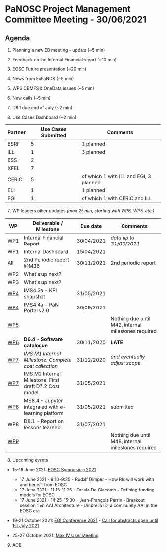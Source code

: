 PaNOSC Project Management Committee Meeting - 30/06/2021 
=========================================================

Agenda
------	

1. Planning a new EB meeting - update (~5 min)

3. Feedback on the Internal Financial report (~10 min)

2. EOSC Future presentation (~20 min)

3. News from ExPaNDS (~5 min)

4. WP6 CBMFS & OneData issues (~5 min)

5. New calls (~5 min)

6. D8.1 due end of July (~2 min)

6. Use Cases Dashboard (~2 min)

| Partner | Use Cases Submitted | Comments |
| ------- | ------------------- | -------- |
| ESRF  |  5  | 2 planned   |
| ILL   |  1  | 3 planned  | of which 1 w CERIC and EGI)
| ESS   |  2  |   |
| XFEL  |  7  |   |
| CERIC |  5  | of which 1 with ILL and EGI, 3 planned |
| ELI   |  1  | 1 planned  |
| EGI   |  1  | of which 1 with CERIC and ILL | 

7. WP leaders other updates *(max 25 min, starting with WP6, WP5, etc.)*

| WP | Deliverable / Milestone | Due date | Comments |
| -- | --------- | -------- | -------- |
| WP1 | Internal Financial Report | 30/04/2021| *data up to 31/03/2021* |
| WP1 | Internal Dashboard | 15/04/2021|  |
| All | 2nd Periodic report @M36 | 30/11/2021 | 2nd periodic report |
| WP2 | What's up next? | |  |
| WP3 | What's up next? | |  |
| [WP4](https://github.com/panosc-eu/panosc/wiki/Work-Packages-dashboards#wp4--data-analysis-services) | IMS4.3a - KPI snapshot | 31/05/2021 | |
| [WP4](https://github.com/panosc-eu/panosc/wiki/Work-Packages-dashboards#wp4--data-analysis-services) | IMS4.4a - PaN Portal v2.0 | 30/09/2021 | |
| [WP5](https://github.com/panosc-eu/panosc/wiki/Work-Packages-dashboards#wp5--virtual-neutron-and-x-ray-laboratory-vinyl) | | | Nothing due until M42, internal milestones required |
| [WP6](https://github.com/panosc-eu/panosc/wiki/Work-Packages-dashboards#wp6--eosc-integration) | **D6.4 - Software catalogue** | 30/11/2020 | **LATE** |
| [WP7](https://github.com/panosc-eu/panosc/wiki/Work-Packages-dashboards#wp7--sustainability) | *IMS M1 Internal Milestone: Complete cost collection* | 31/12/2020 | *and eventually adjust scope* |
| [WP7](https://github.com/panosc-eu/panosc/wiki/Work-Packages-dashboards#wp7--sustainability)  | IMS M2 Internal Milestone: First draft D7.2 Cost model |31/05/2021 |  |
| [WP8](https://github.com/panosc-eu/panosc/wiki/Work-Packages-dashboards#wp8--staff-and-user-training) | MS8.4 - Jupyter integrated with e-learning platform | 31/05/2021 | submitted  |
| WP8 | D8.1 - Report on lessons learned | 31/07/2021 |  |
| [WP9](https://github.com/panosc-eu/panosc/wiki/Work-Packages-dashboards#wp9--outreachcommunication-and-disseminationimpact) | | | Nothing due until M48, internal milestones required |

8. Upcoming events

* 15-18 June 2021: [EOSC Symposium 2021](https://www.eoscsecretariat.eu/events/eosc-symposium-2021)

    - 17 June 2021 - 9:10-9:25 - Rudolf Dimper - How RIs will work with and benefit from EOSC
    - 17 June 2021 - 11:15-11:25 - Ornela De Giacomo - Defining funding models for EOSC
    - 17 June 2021 - 14:25-15:30 - Jean-François Perrin - Breakout session 1 on AAI Architecture - Umbrella ID, a community AAI in the EOSC era

* 19-21 October 2021: [EGI Conference 2021](https://www.egi.eu/egi-conference/2021-beyond-the-horizon/) - [Call for abstracts open until 1st July 2021](https://www.egi.eu/egi-conference/2021-beyond-the-horizon/call-for-abstracts/)
* 25-27 October 2021: [Max IV User Meeting](https://www.maxiv.lu.se/users/user-meetings/) 
 
9. AOB




